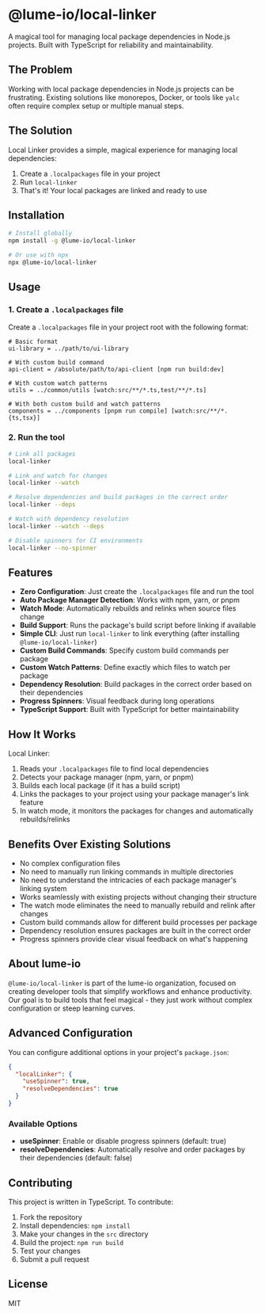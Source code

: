 # @lume-io/local-linker

A magical tool for managing local package dependencies in Node.js projects. Built with TypeScript for reliability and maintainability.

## The Problem

Working with local package dependencies in Node.js projects can be frustrating. Existing solutions like monorepos, Docker, or tools like `yalc` often require complex setup or multiple manual steps.

## The Solution

Local Linker provides a simple, magical experience for managing local dependencies:

1. Create a `.localpackages` file in your project
2. Run `local-linker`
3. That's it! Your local packages are linked and ready to use

## Installation

```bash
# Install globally
npm install -g @lume-io/local-linker

# Or use with npx
npx @lume-io/local-linker
```

## Usage

### 1. Create a `.localpackages` file

Create a `.localpackages` file in your project root with the following format:

```
# Basic format
ui-library = ../path/to/ui-library

# With custom build command
api-client = /absolute/path/to/api-client [npm run build:dev]

# With custom watch patterns
utils = ../common/utils [watch:src/**/*.ts,test/**/*.ts]

# With both custom build and watch patterns
components = ../components [pnpm run compile] [watch:src/**/*.{ts,tsx}]
```

### 2. Run the tool

```bash
# Link all packages
local-linker

# Link and watch for changes
local-linker --watch

# Resolve dependencies and build packages in the correct order
local-linker --deps

# Watch with dependency resolution
local-linker --watch --deps

# Disable spinners for CI environments
local-linker --no-spinner
```

## Features

- **Zero Configuration**: Just create the `.localpackages` file and run the tool
- **Auto Package Manager Detection**: Works with npm, yarn, or pnpm
- **Watch Mode**: Automatically rebuilds and relinks when source files change
- **Build Support**: Runs the package's build script before linking if available
- **Simple CLI**: Just run `local-linker` to link everything (after installing `@lume-io/local-linker`)
- **Custom Build Commands**: Specify custom build commands per package
- **Custom Watch Patterns**: Define exactly which files to watch per package
- **Dependency Resolution**: Build packages in the correct order based on their dependencies
- **Progress Spinners**: Visual feedback during long operations
- **TypeScript Support**: Built with TypeScript for better maintainability

## How It Works

Local Linker:

1. Reads your `.localpackages` file to find local dependencies
2. Detects your package manager (npm, yarn, or pnpm)
3. Builds each local package (if it has a build script)
4. Links the packages to your project using your package manager's link feature
5. In watch mode, it monitors the packages for changes and automatically rebuilds/relinks

## Benefits Over Existing Solutions

- No complex configuration files
- No need to manually run linking commands in multiple directories
- No need to understand the intricacies of each package manager's linking system
- Works seamlessly with existing projects without changing their structure
- The watch mode eliminates the need to manually rebuild and relink after changes
- Custom build commands allow for different build processes per package
- Dependency resolution ensures packages are built in the correct order
- Progress spinners provide clear visual feedback on what's happening

## About lume-io

`@lume-io/local-linker` is part of the lume-io organization, focused on creating developer tools that simplify workflows and enhance productivity. Our goal is to build tools that feel magical - they just work without complex configuration or steep learning curves.

## Advanced Configuration

You can configure additional options in your project's `package.json`:

```json
{
  "localLinker": {
    "useSpinner": true,
    "resolveDependencies": true
  }
}
```

### Available Options

- **useSpinner**: Enable or disable progress spinners (default: true)
- **resolveDependencies**: Automatically resolve and order packages by their dependencies (default: false)

## Contributing

This project is written in TypeScript. To contribute:

1. Fork the repository
2. Install dependencies: `npm install`
3. Make your changes in the `src` directory
4. Build the project: `npm run build`
5. Test your changes
6. Submit a pull request

## License

MIT
